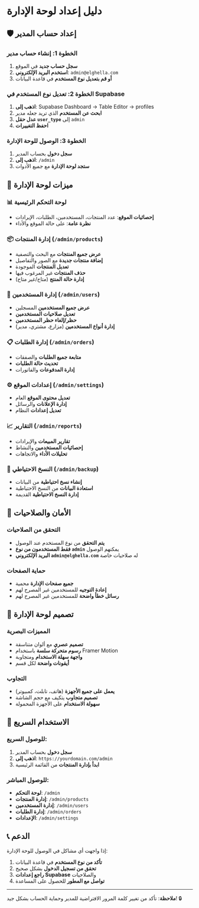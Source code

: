 # دليل إعداد لوحة الإدارة

## 🛡️ إعداد حساب المدير

### الخطوة 1: إنشاء حساب مدير
1. **سجل حساب جديد** في الموقع
2. **استخدم البريد الإلكتروني**: `admin@elghella.com`
3. **أو قم بتعديل نوع المستخدم** في قاعدة البيانات

### الخطوة 2: تعديل نوع المستخدم في Supabase
1. **اذهب إلى**: Supabase Dashboard → Table Editor → profiles
2. **ابحث عن المستخدم** الذي تريد جعله مدير
3. **عدل حقل `user_type`** إلى `admin`
4. **احفظ التغييرات**

### الخطوة 3: الوصول للوحة الإدارة
1. **سجل دخول** بحساب المدير
2. **اذهب إلى**: `/admin`
3. **ستجد لوحة الإدارة** مع جميع الأدوات

## 🎯 ميزات لوحة الإدارة

### 📊 لوحة التحكم الرئيسية
- **إحصائيات الموقع**: عدد المنتجات، المستخدمين، الطلبات، الإيرادات
- **نظرة عامة**: على حالة الموقع والأداء

### 📦 إدارة المنتجات (`/admin/products`)
- **عرض جميع المنتجات** مع البحث والتصفية
- **إضافة منتجات جديدة** مع الصور والتفاصيل
- **تعديل المنتجات** الموجودة
- **حذف المنتجات** غير المرغوب فيها
- **إدارة حالة المنتج** (متاح/غير متاح)

### 👥 إدارة المستخدمين (`/admin/users`)
- **عرض جميع المستخدمين** المسجلين
- **تعديل صلاحيات المستخدمين**
- **حظر/إلغاء حظر المستخدمين**
- **إدارة أنواع المستخدمين** (مزارع، مشتري، مدير)

### 📋 إدارة الطلبات (`/admin/orders`)
- **متابعة جميع الطلبات** والصفقات
- **تحديث حالة الطلبات**
- **إدارة المدفوعات** والفاتورات

### ⚙️ إعدادات الموقع (`/admin/settings`)
- **تعديل محتوى الموقع** العام
- **إدارة الإعلانات** والرسائل
- **تعديل إعدادات** النظام

### 📈 التقارير (`/admin/reports`)
- **تقارير المبيعات** والإيرادات
- **إحصائيات المستخدمين** والنشاط
- **تحليلات الأداء** والاتجاهات

### 💾 النسخ الاحتياطي (`/admin/backup`)
- **إنشاء نسخ احتياطية** من البيانات
- **استعادة البيانات** من النسخ الاحتياطية
- **إدارة النسخ الاحتياطية** القديمة

## 🔐 الأمان والصلاحيات

### التحقق من الصلاحيات
- **يتم التحقق** من نوع المستخدم عند الوصول
- **فقط المستخدمون من نوع `admin`** يمكنهم الوصول
- **البريد الإلكتروني `admin@elghella.com`** له صلاحيات خاصة

### حماية الصفحات
- **جميع صفحات الإدارة** محمية
- **إعادة التوجيه** للمستخدمين غير المصرح لهم
- **رسائل خطأ واضحة** للمستخدمين غير المصرح لهم

## 🎨 تصميم لوحة الإدارة

### المميزات البصرية
- **تصميم عصري** مع ألوان متناسقة
- **رسوم متحركة سلسة** باستخدام Framer Motion
- **واجهة سهلة الاستخدام** ومتجاوبة
- **أيقونات واضحة** لكل قسم

### التجاوب
- **يعمل على جميع الأجهزة** (هاتف، تابلت، كمبيوتر)
- **تصميم متجاوب** يتكيف مع حجم الشاشة
- **سهولة الاستخدام** على الأجهزة المحمولة

## 🚀 الاستخدام السريع

### للوصول السريع:
1. **سجل دخول** بحساب المدير
2. **اذهب إلى**: `https://yourdomain.com/admin`
3. **ابدأ بإدارة المنتجات** من القائمة الرئيسية

### للوصول المباشر:
- **لوحة التحكم**: `/admin`
- **إدارة المنتجات**: `/admin/products`
- **إدارة المستخدمين**: `/admin/users`
- **إدارة الطلبات**: `/admin/orders`
- **الإعدادات**: `/admin/settings`

## 📞 الدعم

إذا واجهت أي مشاكل في الوصول للوحة الإدارة:
1. **تأكد من نوع المستخدم** في قاعدة البيانات
2. **تحقق من تسجيل الدخول** بشكل صحيح
3. **راجع إعدادات Supabase** والصلاحيات
4. **تواصل مع المطور** للحصول على المساعدة

---

**ملاحظة**: تأكد من تغيير كلمة المرور الافتراضية للمدير وحماية الحساب بشكل جيد! 🔒 